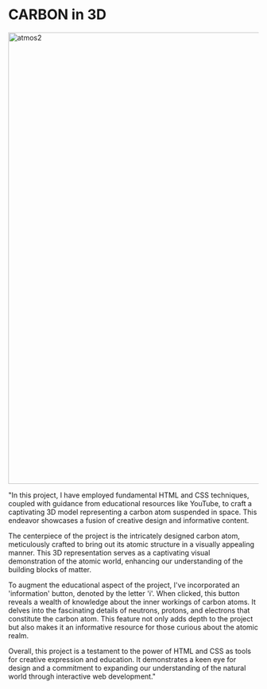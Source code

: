 # CARBON in 3D
<img width="909" alt="atmos2" src="https://github.com/Pallavipankaj/CARBON3D/assets/108530842/556633a7-cba2-4edc-bc43-b95f354f393b">



"In this project, I have employed fundamental HTML and CSS techniques, coupled with guidance from educational resources like YouTube, to craft a captivating 3D model representing a carbon atom suspended in space. This endeavor showcases a fusion of creative design and informative content.

The centerpiece of the project is the intricately designed carbon atom, meticulously crafted to bring out its atomic structure in a visually appealing manner. This 3D representation serves as a captivating visual demonstration of the atomic world, enhancing our understanding of the building blocks of matter.

To augment the educational aspect of the project, I've incorporated an 'information' button, denoted by the letter 'i'. When clicked, this button reveals a wealth of knowledge about the inner workings of carbon atoms. It delves into the fascinating details of neutrons, protons, and electrons that constitute the carbon atom. This feature not only adds depth to the project but also makes it an informative resource for those curious about the atomic realm.

Overall, this project is a testament to the power of HTML and CSS as tools for creative expression and education. It demonstrates a keen eye for design and a commitment to expanding our understanding of the natural world through interactive web development."
